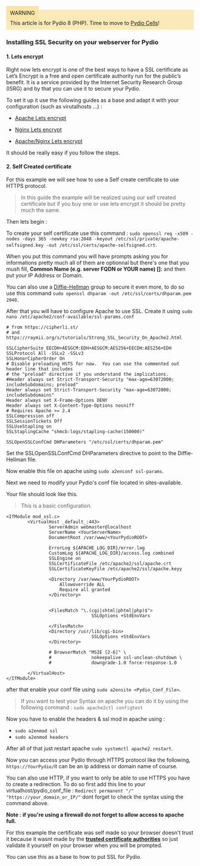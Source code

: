 <div style="background-color: #fbe9b7;font-size: 14px;">
<span style="background-color: #fae4a6;padding: 10px;">WARNING</span>
<span style="padding: 10px;display: inline-block;">This article is for Pydio 8 (PHP). Time to move to <a href="https://pydio.com/en/docs/administration-guides">Pydio Cells</a>!</span>
</div>

### Installing SSL Security on your webserver for Pydio

#### 1. Lets encrypt
Right now lets encrypt is one of the best ways to have a SSL certificate as Let’s Encrypt is a free and open certificate authority run for the public’s benefit. It is a service provided by the Internet Security Research Group (ISRG) and by that you can use it to secure your Pydio.

To set it up it use the following guides as a base and adapt it with your configuration (such as virutalhosts ...) : 

- [Apache Lets encrypt](https://www.digitalocean.com/community/tutorials/how-to-secure-apache-with-let-s-encrypt-on-ubuntu-16-04)
- [Nginx Lets encrypt](https://www.digitalocean.com/community/tutorials/how-to-secure-nginx-with-let-s-encrypt-on-ubuntu-16-04)

- [Apache/Nginx Lets encrypt](https://www.vultr.com/docs/setup-letsencrypt-on-linux)

It should be really easy if you follow the steps.

#### 2. Self Created certificate
For this example we will see how to use a Self create certificate to use HTTPS protocol.

>In this guide the example will be realized using our self created certificate but if you buy one or use lets encrypt it should be pretty much the same.

Then lets begin : 

To create your self certificate use this command : `sudo openssl req -x509 -nodes -days 365 -newkey rsa:2048 -keyout /etc/ssl/private/apache-selfsigned.key -out /etc/ssl/certs/apache-selfsigned.crt`.

When you put this command you will have prompts asking you for informations pretty much all of them are optionnal but there's one that you mush fill,
**Common Name (e.g. server FQDN or YOUR name) []:** and then put your IP Address or Domain.

You can also use a [Diffie-Hellman](https://en.wikipedia.org/wiki/Diffie%E2%80%93Hellman_key_exchange) group to secure it even more, to do so use this command `sudo openssl dhparam -out /etc/ssl/certs/dhparam.pem 2048`.

After that you will have to configure Apache to use SSL.
Create it using `sudo nano /etc/apache2/conf-available/ssl-params.conf`

```
# from https://cipherli.st/
# and https://raymii.org/s/tutorials/Strong_SSL_Security_On_Apache2.html

SSLCipherSuite EECDH+AESGCM:EDH+AESGCM:AES256+EECDH:AES256+EDH
SSLProtocol All -SSLv2 -SSLv3
SSLHonorCipherOrder On
# Disable preloading HSTS for now.  You can use the commented out header line that includes
# the "preload" directive if you understand the implications.
#Header always set Strict-Transport-Security "max-age=63072000; includeSubdomains; preload"
Header always set Strict-Transport-Security "max-age=63072000; includeSubdomains"
Header always set X-Frame-Options DENY
Header always set X-Content-Type-Options nosniff
# Requires Apache >= 2.4
SSLCompression off 
SSLSessionTickets Off
SSLUseStapling on 
SSLStaplingCache "shmcb:logs/stapling-cache(150000)"

SSLOpenSSLConfCmd DHParameters "/etc/ssl/certs/dhparam.pem"
```

Set the SSLOpenSSLConfCmd DHParameters directive to point to the Diffie-Hellman file.

Now enable this file on apache using `sudo a2enconf ssl-params`.

Next we need to modify your Pydio's conf file located in sites-available.

Your file should look like this. 

>This is a basic configuration.

```
<IfModule mod_ssl.c>
        <VirtualHost _default_:443>
                ServerAdmin webmaster@localhost
                ServerName <YourServerName>
                DocumentRoot /var/www/<YourPydioROOT>

                ErrorLog ${APACHE_LOG_DIR}/error.log
                CustomLog ${APACHE_LOG_DIR}/access.log combined
                SSLEngine on
                SSLCertificateFile /etc/apache2/ssl/apache.crt
                SSLCertificateKeyFile /etc/apache2/ssl/apache.keyy

                <Directory /var/www/YourPydioROOT>
                    Allowoverride ALL
                    Require all granted
                </Directory>    
                
                
                <FilesMatch "\.(cgi|shtml|phtml|php)$">
                                SSLOptions +StdEnvVars
                
                </FilesMatch>
                <Directory /usr/lib/cgi-bin>
                                SSLOptions +StdEnvVars
                </Directory>

                # BrowserMatch "MSIE [2-6]" \
                #               nokeepalive ssl-unclean-shutdown \
                #               downgrade-1.0 force-response-1.0

        </VirtualHost>
</IfModule>
```
after that enable your conf file using `sudo a2ensite <Pydio_Conf_File>`.


> If you want to test your Syntax on apache you can do it by using the following command :
 `sudo apache2ctl configtest`

Now you have to enable the headers & ssl mod in apache using :
- `sudo a2enmod ssl`
- `sudo a2enmod headers`

After all of that just restart apache `sudo systemctl apache2 restart`.

Now you can access your Pydio through HTTPS protocol like the following,
`https://YourPydio/`it can be an ip address or domain name of course.

You can also use HTTP, if you want to only be able to use HTTPS you have to create a redirection.
To do so first add this line to your virtualhost/pydio_conf_file :
`Redirect permanent "/" "https://your_domain_or_IP/"`
dont forget to check the syntax using the command above.

**Note : if you're using a firewall do not forget to allow access to apache full.**

For this example the certificate was self made so your browser doesn't trust it because it wasnt made by the **[trusted certificate authorities](https://en.wikipedia.org/wiki/Certificate_authority)** so just validate it yourself on your browser when you will be prompted.

You can use this as a base to how to put SSL for Pydio.
